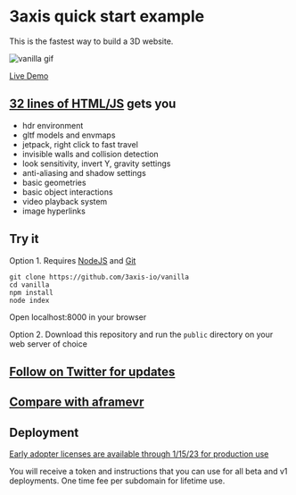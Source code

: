 # 3axis quick start example

This is the fastest way to build a 3D website.

![vanilla gif](https://user-images.githubusercontent.com/41310107/206098090-6cedcfca-f82e-44b3-b823-dddb8fee0b51.gif)

[Live Demo](https://3axis.io/vanilla.html)

## [32 lines of HTML/JS](https://github.com/3axis-io/vanilla/blob/master/public/index.html) gets you

- hdr environment
- gltf models and envmaps
- jetpack, right click to fast travel
- invisible walls and collision detection
- look sensitivity, invert Y, gravity settings
- anti-aliasing and shadow settings
- basic geometries
- basic object interactions
- video playback system
- image hyperlinks

## Try it

Option 1. Requires [NodeJS](https://nodejs.org/en/) and [Git](https://git-scm.com/)

```
git clone https://github.com/3axis-io/vanilla
cd vanilla
npm install
node index
```
Open localhost:8000 in your browser

Option 2. Download this repository and run the `public` directory on your web server of choice

## [Follow on Twitter for updates](https://twitter.com/3axis_io)

## [Compare with aframevr](https://github.com/3axis-io/vanilla/blob/master/aframe-diff.md)

## Deployment

[Early adopter licenses are available through 1/15/23 for production use](https://square.link/u/WDWegPMr)

You will receive a token and instructions that you can use for all beta and v1 deployments. One time fee per subdomain for lifetime use.



